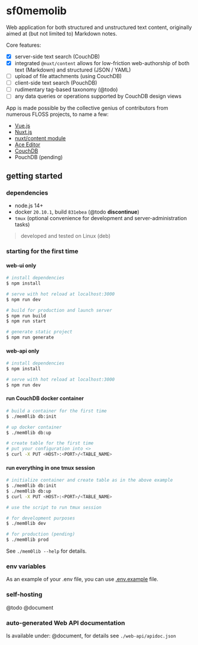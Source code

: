 # sf0memolib

Web application for both structured and unstructured text content, originally aimed at (but not limited to) Markdown notes.

Core features:


- [x] server-side text search (CouchDB)
- [x] integrated `@nuxt/content` allows for low-friction web-authorship of both text (Markdown) and structured (JSON / YAML)
- [ ] upload of file attachments (using CouchDB)
- [ ] client-side text search (PouchDB)
- [ ] rudimentary tag-based taxonomy (@todo)
- [ ] any data queries or operations supported by CouchDB design views

App is made possible by the collective genius of contributors from numerous FLOSS projects, to name a few:

- [Vue.js](https://vuejs.org/)
- [Nuxt.js](https://nuxtjs.org/)
- [nuxt/content module](https://content.nuxtjs.org/)
- [Ace Editor](https://ace.c9.io/)
- [CouchDB](https://couchdb.apache.org/)
- PouchDB (pending)

## getting started

### dependencies

- node.js 14+
- docker `20.10.1`, build `831ebea` (@todo **discontinue**)
- `tmux` (optional convenience for development and server-administration tasks)

> developed and tested on Linux (deb)

### starting for the first time

#### web-ui only

```bash
# install dependencies
$ npm install

# serve with hot reload at localhost:3000
$ npm run dev

# build for production and launch server
$ npm run build
$ npm run start

# generate static project
$ npm run generate
```

#### web-api only

```bash
# install dependencies
$ npm install

# serve with hot reload at localhost:3000
$ npm run dev
```

#### run CouchDB docker container

```bash
# build a container for the first time
$ ./mem0lib db:init

# up docker container
$ ./mem0lib db:up

# create table for the first time
# put your configuration into <>
$ curl -X PUT <HOST>:<PORT>/<TABLE_NAME>
```

#### run everything in one tmux session

```bash
# initialize container and create table as in the above example
$ ./mem0lib db:init
$ ./mem0lib db:up
$ curl -X PUT <HOST>:<PORT>/<TABLE_NAME>

# use the script to run tmux session

# for development purposes
$ ./mem0lib dev

# for production (pending)
$ ./mem0lib prod
```

See `./mem0lib --help` for details.

### env variables

As an example of your .env file, you can use [.env.example](.env.example) file.

### self-hosting

@todo @document

### auto-generated Web API documentation

Is available under: @document, for details see `./web-api/apidoc.json`
